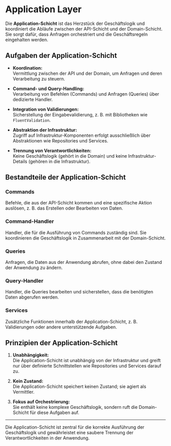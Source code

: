﻿# Application Layer

Die **Application-Schicht** ist das Herzstück der Geschäftslogik und koordiniert die Abläufe zwischen der API-Schicht und der Domain-Schicht. Sie sorgt dafür, dass Anfragen orchestriert und die Geschäftsregeln eingehalten werden.

## Aufgaben der Application-Schicht

- **Koordination:**  
  Vermittlung zwischen der API und der Domain, um Anfragen und deren Verarbeitung zu steuern.

- **Command- und Query-Handling:**  
  Verarbeitung von Befehlen (Commands) und Anfragen (Queries) über dedizierte Handler.

- **Integration von Validierungen:**  
  Sicherstellung der Eingabevalidierung, z. B. mit Bibliotheken wie `FluentValidation`.

- **Abstraktion der Infrastruktur:**  
  Zugriff auf Infrastruktur-Komponenten erfolgt ausschließlich über Abstraktionen wie Repositories und Services.

- **Trennung von Verantwortlichkeiten:**  
  Keine Geschäftslogik (gehört in die Domain) und keine Infrastruktur-Details (gehören in die Infrastruktur).

## Bestandteile der Application-Schicht

### Commands
Befehle, die aus der API-Schicht kommen und eine spezifische Aktion auslösen, z. B. das Erstellen oder Bearbeiten von Daten.

### Command-Handler
Handler, die für die Ausführung von Commands zuständig sind. Sie koordinieren die Geschäftslogik in Zusammenarbeit mit der Domain-Schicht.

### Queries
Anfragen, die Daten aus der Anwendung abrufen, ohne dabei den Zustand der Anwendung zu ändern.

### Query-Handler
Handler, die Queries bearbeiten und sicherstellen, dass die benötigten Daten abgerufen werden.

### Services
Zusätzliche Funktionen innerhalb der Application-Schicht, z. B. Validierungen oder andere unterstützende Aufgaben.

## Prinzipien der Application-Schicht

1. **Unabhängigkeit:**  
   Die Application-Schicht ist unabhängig von der Infrastruktur und greift nur über definierte Schnittstellen wie Repositories und Services darauf zu.

2. **Kein Zustand:**  
   Die Application-Schicht speichert keinen Zustand; sie agiert als Vermittler.

3. **Fokus auf Orchestrierung:**  
   Sie enthält keine komplexe Geschäftslogik, sondern ruft die Domain-Schicht für diese Aufgaben auf.

---

Die Application-Schicht ist zentral für die korrekte Ausführung der Geschäftslogik und gewährleistet eine saubere Trennung der Verantwortlichkeiten in der Anwendung.
